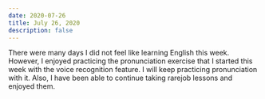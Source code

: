 ```yaml
---
date: 2020-07-26
title: July 26, 2020
description: false
---
```


There were many days I did not feel like learning English this week. However, I enjoyed practicing the pronunciation exercise that I started this week with the voice recognition feature. I will keep practicing pronunciation with it. Also, I have been able to continue taking rarejob lessons and enjoyed them.
